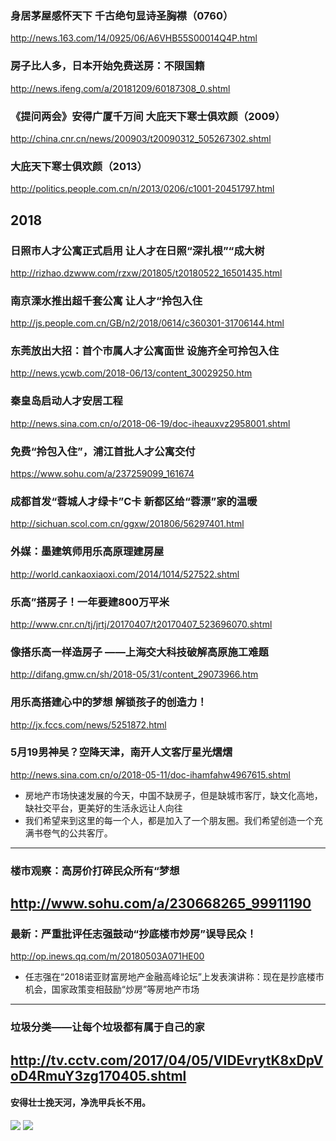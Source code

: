 ### 身居茅屋感怀天下 千古绝句显诗圣胸襟（0760）
http://news.163.com/14/0925/06/A6VHB55S00014Q4P.html
### 房子比人多，日本开始免费送房：不限国籍
http://news.ifeng.com/a/20181209/60187308_0.shtml
### 《提问两会》安得广厦千万间 大庇天下寒士俱欢颜（2009）
http://china.cnr.cn/news/200903/t20090312_505267302.shtml
### 大庇天下寒士俱欢颜（2013）
http://politics.people.com.cn/n/2013/0206/c1001-20451797.html
## 2018
### 日照市人才公寓正式启用 让人才在日照“深扎根”“成大树
http://rizhao.dzwww.com/rzxw/201805/t20180522_16501435.html
### 南京溧水推出超千套公寓 让人才“拎包入住
http://js.people.com.cn/GB/n2/2018/0614/c360301-31706144.html
### 东莞放出大招：首个市属人才公寓面世 设施齐全可拎包入住
http://news.ycwb.com/2018-06/13/content_30029250.htm
### 秦皇岛启动人才安居工程
http://news.sina.com.cn/o/2018-06-19/doc-iheauxvz2958001.shtml
### 免费“拎包入住”，浦江首批人才公寓交付
https://www.sohu.com/a/237259099_161674
### 成都首发“蓉城人才绿卡”C卡 新都区给“蓉漂”家的温暖
http://sichuan.scol.com.cn/ggxw/201806/56297401.html
### 外媒：墨建筑师用乐高原理建房屋
http://world.cankaoxiaoxi.com/2014/1014/527522.shtml
### 乐高”搭房子！一年要建800万平米
http://www.cnr.cn/tj/jrtj/20170407/t20170407_523696070.shtml
### 像搭乐高一样造房子 ——上海交大科技破解高原施工难题
http://difang.gmw.cn/sh/2018-05/31/content_29073966.htm
### 用乐高搭建心中的梦想 解锁孩子的创造力！
http://jx.fccs.com/news/5251872.html
### 5月19男神吴？空降天津，南开人文客厅星光熠熠
http://news.sina.com.cn/o/2018-05-11/doc-ihamfahw4967615.shtml
- 房地产市场快速发展的今天，中国不缺房子，但是缺城市客厅，缺文化高地，缺社交平台，更美好的生活永远让人向往
- 我们希望来到这里的每一个人，都是加入了一个朋友圈。我们希望创造一个充满书卷气的公共客厅。
---
### 楼市观察：高房价打碎民众所有“梦想
http://www.sohu.com/a/230668265_99911190
---
### 最新：严重批评任志强鼓动“抄底楼市炒房”误导民众！
http://op.inews.qq.com/m/20180503A071HE00
- 任志强在“2018诺亚财富房地产金融高峰论坛”上发表演讲称：现在是抄底楼市机会，国家政策变相鼓励“炒房”等房地产市场
---
### 垃圾分类——让每个垃圾都有属于自己的家
http://tv.cctv.com/2017/04/05/VIDEvrytK8xDpVoD4RmuY3zg170405.shtml
![]()
---
#### 安得壮士挽天河，净洗甲兵长不用。
![](http://www.xinhuanet.com/photo/2018-05/17/129875102_15265584583721n.jpg)
![](https://img.fireden.net/a/image/1460/25/1460254457980.jpg)